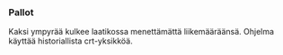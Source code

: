 ### Pallot
Kaksi ympyrää kulkee laatikossa menettämättä liikemääräänsä. Ohjelma käyttää historiallista crt-yksikköä. 
